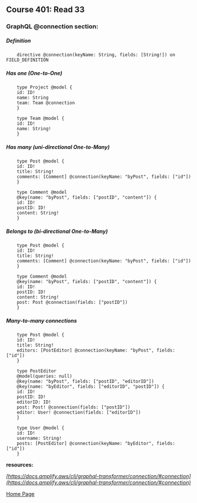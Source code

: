 ## **Course 401: Read 33**


### **GraphQL @connection section:**
##### **Definition**

        directive @connection(keyName: String, fields: [String!]) on FIELD_DEFINITION


##### **Has one (One-to-One)**

        type Project @model {
        id: ID!
        name: String
        team: Team @connection
        }

        type Team @model {
        id: ID!
        name: String!
        }


##### **Has many (uni-directional One-to-Many)**

        type Post @model {
        id: ID!
        title: String!
        comments: [Comment] @connection(keyName: "byPost", fields: ["id"])
        }

        type Comment @model
        @key(name: "byPost", fields: ["postID", "content"]) {
        id: ID!
        postID: ID!
        content: String!
        }


##### **Belongs to (bi-directional One-to-Many)**

        type Post @model {
        id: ID!
        title: String!
        comments: [Comment] @connection(keyName: "byPost", fields: ["id"])
        }

        type Comment @model
        @key(name: "byPost", fields: ["postID", "content"]) {
        id: ID!
        postID: ID!
        content: String!
        post: Post @connection(fields: ["postID"])
        }


##### **Many-to-many connections**

        type Post @model {
        id: ID!
        title: String!
        editors: [PostEditor] @connection(keyName: "byPost", fields: ["id"])
        }

        type PostEditor
        @model(queries: null)
        @key(name: "byPost", fields: ["postID", "editorID"])
        @key(name: "byEditor", fields: ["editorID", "postID"]) {
        id: ID!
        postID: ID!
        editorID: ID!
        post: Post! @connection(fields: ["postID"])
        editor: User! @connection(fields: ["editorID"])
        }

        type User @model {
        id: ID!
        username: String!
        posts: [PostEditor] @connection(keyName: "byEditor", fields: ["id"])
        }



**resources:** 

*[https://docs.amplify.aws/cli/graphql-transformer/connection/#connection](https://docs.amplify.aws/cli/graphql-transformer/connection/#connection)*


[Home Page](../README.md)
